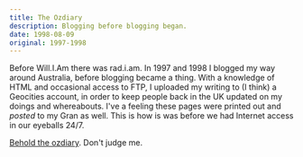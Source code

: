 ```yaml
---
title: The Ozdiary
description: Blogging before blogging began.
date: 1998-08-09
original: 1997-1998
---
```

Before Will.I.Am there was rad.i.am. In 1997 and 1998 I blogged my way around Australia, before blogging became a thing. With a knowledge of HTML and occasional access to FTP, I uploaded my writing to (I think) a Geocities account, in order to keep people back in the UK updated on my doings and whereabouts. I've a feeling these pages were printed out and _posted_ to my Gran as well. This is how is was before we had Internet access in our eyeballs 24/7.

<a href="../ozdiary/index.html">Behold the ozdiary</a>. Don't judge me.